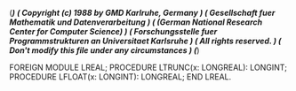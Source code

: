 (******************************************************************************)
(* Copyright (c) 1988 by GMD Karlruhe, Germany				      *)
(* Gesellschaft fuer Mathematik und Datenverarbeitung			      *)
(* (German National Research Center for Computer Science)		      *)
(* Forschungsstelle fuer Programmstrukturen an Universitaet Karlsruhe	      *)
(* All rights reserved.							      *)
(* Don't modify this file under any circumstances			      *)
(******************************************************************************)

FOREIGN MODULE LREAL;
   PROCEDURE LTRUNC(x: LONGREAL): LONGINT;
   PROCEDURE LFLOAT(x: LONGINT): LONGREAL;
END LREAL.
